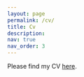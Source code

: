 ```yaml
---
layout: page
permalink: /cv/
title: Cv
description: 
nav: true
nav_order: 3
---
```


Please find my CV [here](https://jorgephd.github.io/jlmontero.github.io/assets/cv/cv.pdf). 
